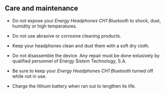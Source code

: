 ## Care and maintenance

* Do not expose your *Energy Headphones CH1 Bluetooth* to shock, dust, humidity or high temperatures.

* Do not use abrasive or corrosive cleaning products.

* Keep your headphones clean and dust them with a soft dry cloth.

* Do not disassemble the device. Any repair must be done exlusively by qualified personnel of Energy Sistem Technology, S.A.

* Be sure to keep your *Energy Headphones CH1 Bluetooth*  turned off while not in use.

* Charge the lithium battery when ran out to lengthen its life.

